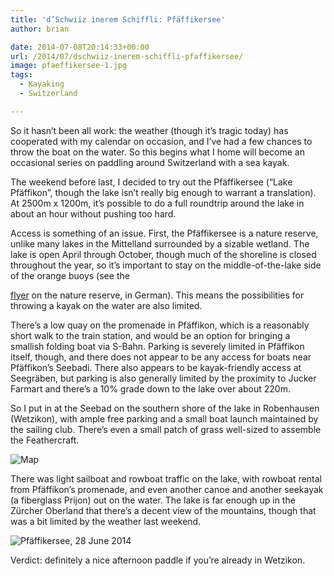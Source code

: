 ```yaml
---
title: 'd’Schwiiz inerem Schiffli: Pfäffikersee'
author: brian

date: 2014-07-08T20:14:33+00:00
url: /2014/07/dschwiiz-inerem-schiffli-pfaffikersee/
image: pfaeffikersee-1.jpg
tags:
  - Kayaking
  - Switzerland

---
```

So it hasn&#8217;t been all work: the weather (though it&#8217;s tragic today) has cooperated with my calendar on occasion, and I&#8217;ve had a few chances to throw the boat on the water. So this begins what I home will become an occasional series on paddling around Switzerland with a sea kayak.

The weekend before last, I decided to try out the Pfäffikersee (&#8220;Lake Pfäffikon&#8221;, though the lake isn&#8217;t really big enough to warrant a translation). At 2500m x 1200m, it&#8217;s possible to do a full roundtrip around the lake in about an hour without pushing too hard.

<!--more-->Access is something of an issue. First, the Pfäffikersee is a nature reserve, unlike many lakes in the Mittelland surrounded by a sizable wetland. The lake is open April through October, though much of the shoreline is closed throughout the year, so it&#8217;s important to stay on the middle-of-the-lake side of the orange buoys (see the 

[flyer][1] on the nature reserve, in German). This means the possibilities for throwing a kayak on the water are also limited.

There&#8217;s a low quay on the promenade in Pfäffikon, which is a reasonably short walk to the train station, and would be an option for bringing a smallish folding boat via S-Bahn. Parking is severely limited in Pfäffikon itself, though, and there does not appear to be any access for boats near Pfäffikon&#8217;s Seebadi. There also appears to be kayak-friendly access at Seegräben, but parking is also generally limited by the proximity to Jucker Farmart and there&#8217;s a 10% grade down to the lake over about 220m.

So I put in at the Seebad on the southern shore of the lake in Robenhausen (Wetzikon), with ample free parking and a small boat launch maintained by the sailing club. There&#8217;s even a small patch of grass well-sized to assemble the Feathercraft.

![Map](/img/pfaeffikersee-map.png)

There was light sailboat and rowboat traffic on the lake, with rowboat rental from Pfäffikon&#8217;s promenade, and even another canoe and another seekayak (a fiberglass Prijon) out on the water. The lake is far enough up in the Zürcher Oberland that there&#8217;s a decent view of the mountains, though that was a bit limited by the weather last weekend.

![Pfäffikersee, 28 June 2014](/img/pfaeffikersee-2.jpg)


Verdict: definitely a nice afternoon paddle if you&#8217;re already in Wetzikon.

 [1]: http://www.aln.zh.ch/dam/baudirektion/aln/fns/gebietsbetreuung/info_flyer/flyer/Flyer_Pfaeffikersee.pdf.spooler.download.1290442143742.pdf/Flyer_Pfaeffikersee.pdf
 [2]: http://s.geo.admin.ch/26823b1fc